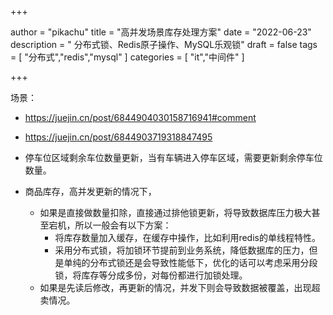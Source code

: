 +++

author = "pikachu"
title = "高并发场景库存处理方案"
date = "2022-06-23"
description = " 分布式锁、Redis原子操作、MySQL乐观锁"
draft = false
tags = [
    "分布式","redis","mysql"
]
categories = [
    "it","中间件"
]

+++



场景：

- https://juejin.cn/post/6844904030158716941#comment
- https://juejin.cn/post/6844903719318847495

- 停车位区域剩余车位数量更新，当有车辆进入停车区域，需要更新剩余停车位数量。

- 商品库存，高并发更新的情况下，
  - 如果是直接做数量扣除，直接通过排他锁更新，将导致数据库压力极大甚至宕机，所以一般会有以下方案：
    - 将库存数量加入缓存，在缓存中操作，比如利用redis的单线程特性。
    - 采用分布式锁，将加锁环节提前到业务系统，降低数据库的压力，但是单纯的分布式锁还是会导致性能低下，优化的话可以考虑采用分段锁，将库存等分成多份，对每份都进行加锁处理。
  - 如果是先读后修改，再更新的情况，并发下则会导致数据被覆盖，出现超卖情况。
